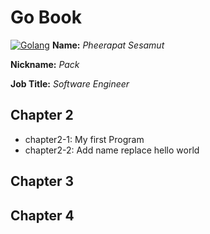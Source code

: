 # Go Book

[![Golang](https://d1q6f0aelx0por.cloudfront.net/product-logos/81630ec2-d253-4eb2-b36c-eb54072cb8d6-golang.png)](https://golang.org/)
**Name:** *Pheerapat Sesamut*

**Nickname:** *Pack*

**Job Title:** *Software Engineer*

## Chapter 2
* chapter2-1: My first Program
* chapter2-2: Add name replace hello world


## Chapter 3

## Chapter 4
